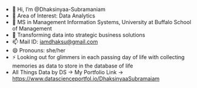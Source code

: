 - 👋 Hi, I’m @Dhaksinyaa-Subramaniam
- 👀 Area of Interest: Data Analytics
- 🌱 MS in Management Information Systems, University at Buffalo School of Management
- 💞️ Transforming data into strategic business solutions
- 📫 Mail ID: iamdhaksu@gmail.com
- 😄 Pronouns: she/her
- ⚡ Looking out for glimmers in each passing day of life with collecting memories as data to store in the database of life
-  All Things Data by DS -> My Portfolio Link -> https://www.datascienceportfol.io/DhaksinyaaSubramaiam

<!---
Dhaksinyaa-Subramaniam/Dhaksinyaa-Subramaniam is a ✨ special ✨ repository because its `README.md` (this file) appears on your GitHub profile.
You can click the Preview link to take a look at your changes.
--->
